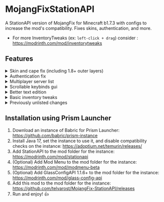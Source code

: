 # MojangFixStationAPI
A StationAPI version of MojangFix for Minecraft b1.7.3 with configs to increase the mod's compatibility. Fixes skins, authentication, and more.
* For more InventoryTweaks (ex: `left-click + drag`) consider : https://modrinth.com/mod/inventorytweaks

## Features
<details><summary>Skin and cape fix (including 1.8+ outer layers)</summary>

![mintoyatsu standing with a working skin](https://user-images.githubusercontent.com/35262707/158473931-1ae3ea4f-4673-4baa-aa3d-044275d462ea.png)
</details>

<details><summary>Authentication fix</summary>

![server log](https://user-images.githubusercontent.com/35262707/159056534-568087f9-00e2-4830-b66a-5046773cb3b1.png)
Allows the server to verify that the connecting player is logged in
</details>

<details><summary>Multiplayer server list</summary>

![multiplayer screen](https://user-images.githubusercontent.com/35262707/159057966-8c3a6bc2-da0f-4132-a8f3-fb0d0839763a.png)

(server status not implemented yet)
</details>

<details><summary>Scrollable keybinds gui</summary>

![keybinds screen](https://user-images.githubusercontent.com/35262707/159058180-789b936e-0cb8-4ece-8fa2-d225b4812b24.png)
</details>

<details><summary>Better text edition</summary>

![text](https://user-images.githubusercontent.com/35262707/159060408-8e35a074-0ee1-426a-bc51-1152d6adca34.gif)
</details>

<details><summary>Basic inventory tweaks</summary>

<video controls src="https://user-images.githubusercontent.com/35262707/159063818-e450561d-f13d-435a-b46b-879cc54a8a0f.mp4" />
</details>

<details><summary>Previously unlisted changes</summary>

- Enable Bit Depth Fix
- Enable Death Screen Score Fix
- Enable Debug Graph Hidden By Default
  - Use the new keybind (default: LCtrl) + F3 to open up debug screen with graph
  - Optionally using GCAPI config switch keybind to toggle debug graph whenever pressed
- Enable Displaying World Seed In Debug Menu
- Enable MojangFix Version Text On Title Screen
- Enable Quit Button
- Change Resources Download URL
  - This edition of MojangFix lets you change it yourself as well in the config settings
</details>

## Installation using Prism Launcher

1. Download an instance of Babric for Prism Launcher: https://github.com/babric/prism-instance
2. Install Java 17, set the instance to use it, and disable compatibility checks on the instance: https://adoptium.net/temurin/releases/
3. Add StationAPI to the mod folder for the instance: https://modrinth.com/mod/stationapi
4. (Optional) Add Mod Menu to the mod folder for the instance: https://modrinth.com/mod/modmenu-beta
5. (Optional) Add GlassConfigAPI 1.1.6+ to the mod folder for the instance: https://modrinth.com/mod/glass-config-api
6. Add this mod to the mod folder for the instance: https://github.com/telvarost/MojangFix-StationAPI/releases
7. Run and enjoy! 👍
